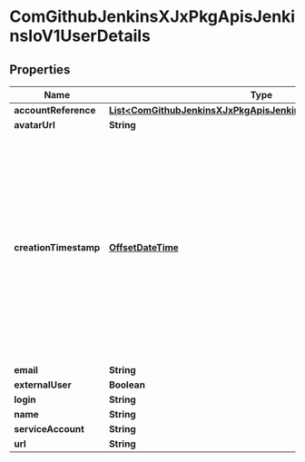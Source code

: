 
# ComGithubJenkinsXJxPkgApisJenkinsIoV1UserDetails

## Properties
Name | Type | Description | Notes
------------ | ------------- | ------------- | -------------
**accountReference** | [**List&lt;ComGithubJenkinsXJxPkgApisJenkinsIoV1AccountReference&gt;**](ComGithubJenkinsXJxPkgApisJenkinsIoV1AccountReference.md) |  |  [optional]
**avatarUrl** | **String** |  |  [optional]
**creationTimestamp** | [**OffsetDateTime**](OffsetDateTime.md) | Time is a wrapper around time.Time which supports correct marshaling to YAML and JSON.  Wrappers are provided for many of the factory methods that the time package offers. |  [optional]
**email** | **String** |  |  [optional]
**externalUser** | **Boolean** |  |  [optional]
**login** | **String** |  |  [optional]
**name** | **String** |  |  [optional]
**serviceAccount** | **String** |  |  [optional]
**url** | **String** |  |  [optional]



